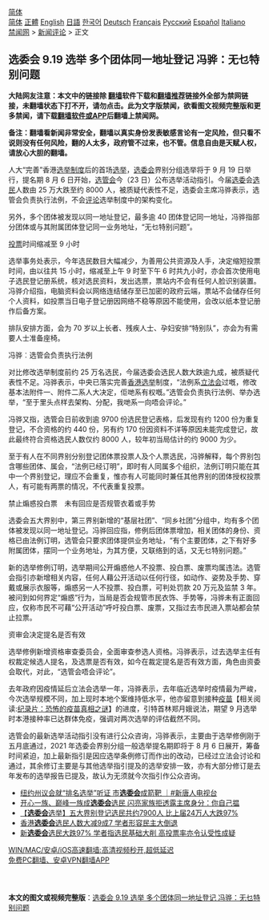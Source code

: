  <!-- 面包屑导航 --> <div class="breadcrumb"><!-- GTranslate: https://gtranslate.io/ -->  <div class="switcher notranslate">  <div class="selected">  <a href="#" onclick="return false;"> 简体</a>  </div>  <div class="option">  <a href="https://www.bannedbook.org" onclick="doGTranslate('zh-CN|zh-CN');jQuery('div.switcher div.selected a').html(jQuery(this).html());return false;" title="简体中文" class="nturl selected"> 简体</a>  <a href="https://www.bannedbook.org/zh-tw/" onclick="doGTranslate('zh-CN|zh-TW');jQuery('div.switcher div.selected a').html(jQuery(this).html());return false;" title="繁體中文" class="nturl"> 正體</a>  <a href="https://www.bannedbook.org/en/" onclick="doGTranslate('zh-CN|en');jQuery('div.switcher div.selected a').html(jQuery(this).html());return false;" title="English" class="nturl"> English</a>  <a href="https://www.bannedbook.org/ja/" onclick="doGTranslate('zh-CN|ja');jQuery('div.switcher div.selected a').html(jQuery(this).html());return false;" title="日本語" class="nturl"> 日語</a>  <a href="https://www.bannedbook.org/ko/" onclick="doGTranslate('zh-CN|ko');jQuery('div.switcher div.selected a').html(jQuery(this).html());return false;" title="한국어" class="nturl"> 한국어</a>  <a href="https://www.bannedbook.org/de/" onclick="doGTranslate('zh-CN|de');jQuery('div.switcher div.selected a').html(jQuery(this).html());return false;" title="Deutsch" class="nturl"> Deutsch</a>  <a href="https://www.bannedbook.org/fr/" onclick="doGTranslate('zh-CN|fr');jQuery('div.switcher div.selected a').html(jQuery(this).html());return false;" title="Français" class="nturl"> Français</a>  <a href="https://www.bannedbook.org/ru/" onclick="doGTranslate('zh-CN|ru');jQuery('div.switcher div.selected a').html(jQuery(this).html());return false;" title="Русский" class="nturl"> Русский</a>  <a href="https://www.bannedbook.org/es/" onclick="doGTranslate('zh-CN|es');jQuery('div.switcher div.selected a').html(jQuery(this).html());return false;" title="Español" class="nturl"> Español</a>  <a href="https://www.bannedbook.org/it/" onclick="doGTranslate('zh-CN|it');jQuery('div.switcher div.selected a').html(jQuery(this).html());return false;" title="Italiano" class="nturl"> Italiano</a>  </div>  </div>      <div class='breadcrumb-sub'><!-- Breadcrumb NavXT 6.3.0 --> <a href="https://www.bannedbook.org/" class="home">禁闻网</a> &gt; <a href="https://www.bannedbook.org/bnews/comments/" class="category">新闻评论</a> &gt; 正文</div></div><h2>选委会 9.19 选举 多个团体同一地址登记 冯骅：无乜特别问题</h2> <p class="notice"><b>大陆网友注意：本文中的链接除 <a href="https://github.com/bannedbook/fanqiang" >翻墙</a>软件下载和<a href="https://github.com/killgcd/justmysocks/blob/master/README.md">翻墙推荐</a>链接外全部为禁网链接，未翻墙状态下打不开，请勿点击。此为文字版禁闻，欲看图文视频完整版和更多禁闻，请下载<a href="https://github.com/bannedbook/fanqiang">翻墙软件或APP</a>后翻墙上禁闻网。</p><p>备注：翻墙看新闻非常安全，翻墙以真实身份发表敏感言论有一定风险，但只看不说则没有任何风险，翻的人太多，政府管不过来，也不管。信息自由是天赋人权，请放心大胆的翻墙。</b></p>  <div class="entry">  <p>人大“完善”香港<a href="https://www.bannedbook.org/bnews/tag/%E9%80%89%E4%B8%BE%E5%88%B6%E5%BA%A6/" class="st_tag internal_tag" rel="tag" title="标签 选举制度 下的日志">选举制度</a>后的首场<a href="https://www.bannedbook.org/bnews/tag/%e9%80%89%e4%b8%be/" class="st_tag internal_tag" rel="tag" title="标签 选举 下的日志">选举</a>，<a href="https://www.bannedbook.org/bnews/tag/%E9%80%89%E5%A7%94%E4%BC%9A/" class="st_tag internal_tag" rel="tag" title="标签 选委会 下的日志">选委会</a>界别分组选举将于 9 月 19 日举行，提名期 8 月 6 日开始，<a href="https://www.bannedbook.org/bnews/tag/%E9%80%89%E7%AE%A1%E4%BC%9A/" class="st_tag internal_tag" rel="tag" title="标签 选管会 下的日志">选管会</a>今（23 日）公布选举活动指引。今届<a href="https://www.bannedbook.org/bnews/tag/%E9%80%89%E5%A7%94/" class="st_tag internal_tag" rel="tag" title="标签 选委 下的日志">选委</a>会<a href="https://www.bannedbook.org/bnews/tag/%E9%80%89%E6%B0%91/" class="st_tag internal_tag" rel="tag" title="标签 选民 下的日志">选民</a>人数由 25 万大跌至约 8000 人，被质疑代表性不足，选委会主席冯骅表示，选管会负责执行法例，不会<span class='wp_keywordlink_affiliate'><a href="https://www.bannedbook.org/bnews/comments/" title="新闻评论" target="_blank">评论</a></span>选举制度中的架构变化。</p> <p>另外，多个团体被发现以同一地址登记，最多逾 40 团体登记同一地址，冯骅指部分团体或与其附属团体登记同一业务地址，“无乜特别问题”。</p> <p><a href="https://www.bannedbook.org/bnews/tag/%E6%8A%95%E7%A5%A8/" class="st_tag internal_tag" rel="tag" title="标签 投票 下的日志">投票</a>时间缩减至 9 小时</p> <p>选举事务处表示，今年选民数目大幅减少，为善用公共资源及人手，决定缩短投票时间，由以往共 15 小时，缩减至上午 9 时至下午 6 时共九小时，亦会首次使用电子选民登记册系统，核对选民资料，发出选票，票站内不会有任何人脸识别装置。冯骅介绍指，电脑资料会以网络连结储存至已加密的政府云端，票站不会储存任何个人资料，如投票当日电子登记册因网络不稳等原因不能使用，会改以纸本登记册作后备方案。</p>  <p>排队安排方面，会为 70 岁以上长者、残疾人士、孕妇安排“特别队”，亦会为有需要人士准备座椅。</p> <p>冯骅︰选管会负责执行法例</p> <p>对比修改选举制度前约 25 万名选民，今届选委会选民人数大跌逾九成，被质疑代表性不足。冯骅表示，中央已落实完善<a href="https://www.bannedbook.org/bnews/tag/%e9%a6%99%e6%b8%af%e9%80%89%e4%b8%be/" class="st_tag internal_tag" rel="tag" title="标签 香港选举 下的日志">香港选举</a>制度，“法例系<a href="https://www.bannedbook.org/bnews/tag/%e7%ab%8b%e6%b3%95%e4%bc%9a/" class="st_tag internal_tag" rel="tag" title="标签 立法会 下的日志">立法会</a>过嘅，修改基本法附件一、附件二系人大决定，佢哋系有权嘅。”选管会负责执行法例、举办选举，“至于里头点样去架构、分配，我哋系一向唔会评论。”</p> <p>冯骅又指，选管会日前收到逾 9700 份选民登记表格，后发现有约 1200 份为重复登记，不合资格的约 440 份，另有约 170 份因资料不详等原因未能完成登记，故此最终符合资格选民人数仅约 8000 人，较年初当局估计的约 9000 为少。</p>  <p>至于有人在不同界别分别登记团体票投票人及个人票选民，冯骅解释，每个界别包含哪些团体、属会，“法例已经订明”，即时有人同属多个组织，法例订明只能在其中一个界别登记，理应不会重复，惟亦有人可能同时兼任其他界别的团体授权投票人，有可能有两票的情况，不代表重复投票。</p> <p>禁止煽惑投白票　未有回应是否规管衣着或手势</p> <p>选委会五大界别中，第三界别新增的“基层社团”、“同乡社团”分组中，均有多个团体被发现以同一地址登记。冯骅回应指，修例后团体票增加，相关团体的身份、资格已由法例订明，选管会只要求团体提供业务地址，“有个主要团体，之下有好多附属团体，摆同一个业务地址，为其方便，又联络到的话，又无乜特别问题。”</p> <p>新的选举修例订明，选举期间公开煽惑他人不投票、投白票、废票均属违法。选管会指引亦新增相关内容，任何人藉公开活动以任何行径，如动作、姿势及手势、穿戴或展示衣服等，煽惑另一人不投票、投白票，可判处罚款 20 万元及监禁 3 年。被问到如何界定“煽惑”行为，当局是否会规管市民衣饰、手势等，冯骅未有正面回应，仅称市民不可藉“公开活动”呼吁投白票、废票，又指过去市民进入票站都会禁止拉票。</p>  <p>资审会决定提名是否有效</p> <p>选举修例新增资格审查委员会，全面审查参选人资格。冯骅表示，过去选举主任有权裁定候选人提名，及选票是否有效，如今在裁定提名是否有效方面，角色由资委会取代，对此，“选管会唔会评论”。</p> <p>去年政府因疫情延后立法会选举一年，冯骅表示，去年临近选举时疫情最为严峻，今次选举规模不同，加上现时本地个案维持低水平，他亦留意到接种<span class='wp_keywordlink'><a href="https://www.bannedbook.org/bnews/tculture/20160630/551027.html" title="疫苗" target="_blank">疫苗</a></span>【相关阅读:<a href='https://www.bannedbook.org/bnews/topimagenews/20180408/925060.html' target='_blank'>纪录片：恐怖的疫苗真相之谜</a>】的进度，引特首林郑月娥说法，期望 9 月选举时本港接种率已达群体免疫，强调对两次选举的评估截然不同。</p> <p>选管会的最新选举活动指引没有进行公众咨询，冯骅表示，主要由于选举修例刚于五月底通过，2021 年选委会界别分组一般选举提名期即将于 8 月 6 日展开，筹备时间紧迫，加上最新指引是因应选举条例修订而作出的改动，已经过立法会讨论和通过，其余修订主要是与其他选举指引提及的选举安排一致，亦有大部分修订是去年发布的选举报告已提及，故认为无须就今次指引作公众咨询。</p>  <ul class='op-related-articles' title='相关阅读'> <li><a href='https://www.bannedbook.org/bnews/bannedvideo/20210721/1591308.html' target='_blank'>纽约州议会就“排名选举”听证 市<b>选委会</b>成箭靶 ｜#新唐人电视台</a></li> <li><a href='https://www.bannedbook.org/bnews/comments/20210720/1590276.html' target='_blank'>开心一族、巅峰一族成<b>选委会</b>选民 闪亮家族拒透露主席身分：你自己揾</a></li> <li><a href='https://www.bannedbook.org/bnews/headline/20210719/1590179.html' target='_blank'>【<b>选委会</b>选举】五大界别登记选民共约7900人 比上届24万人大跌97%</a></li> <li><a href='https://www.bannedbook.org/bnews/ssgc/20210719/1590154.html' target='_blank'>香港<b>选委会</b>选民人数大减9成7 学者形容民主大倒退</a></li> <li><a href='https://www.bannedbook.org/bnews/headline/20210719/1590030.html' target='_blank'>新<b>选委会</b>选民大跌97% 学者指选民基础大削 高投票率亦令认受性成疑</a></li> </ul> <p class="texttj"> <a href="https://github.com/bannedbook/fanqiang/wiki/V2ray%E6%9C%BA%E5%9C%BA" target="_blank">WIN/MAC/安卓/iOS高速翻墙:高清视频秒开,超低延迟</a><br/> <a href="https://github.com/bannedbook/fanqiang/wiki/%E7%A6%81%E9%97%BB%E7%BD%91%E5%AE%89%E5%8D%93%E7%BF%BB%E5%A2%99%E6%96%B0%E9%97%BBAPP" target="_blank">免费PC翻墙、安卓VPN翻墙APP</a></p><p> </p><a name='sharetosocial'></a>  <div style="margin-bottom:5px;padding-bottom:5px;clear:both"> <div id="archive-pix-1" class="banner-ads"> <!-- AuctionX Display platform tag START --> <div id="26318x728x90x621x_ADSLOT2" clicktrack="%%CLICK_URL_ESC%%"></div> <!-- AuctionX Display platform tag END --> </div> <div id="archive-pix-2" class="banner-ads"> <!-- AuctionX Display platform tag START --> <div id="26315x300x250x621x_ADSLOT2" clicktrack="%%CLICK_URL_ESC%%"></div> <!-- AuctionX Display platform tag END --> </div> </div>  <div id="archive-pix-1" class="banner-ads"> <!-- AuctionX Display platform tag START --> <div id="26318x728x90x621x_ADSLOT3" clicktrack="%%CLICK_URL_ESC%%"></div> <!-- AuctionX Display platform tag END --> </div> <div><b>本文的图文或视频完整版</b>：<a href='https://www.bannedbook.org/bnews/comments/20210723/1592832.html'>选委会 9.19 选举 多个团体同一地址登记 冯骅：无乜特别问题</a></div>  </div><!--END ENTRY--> 